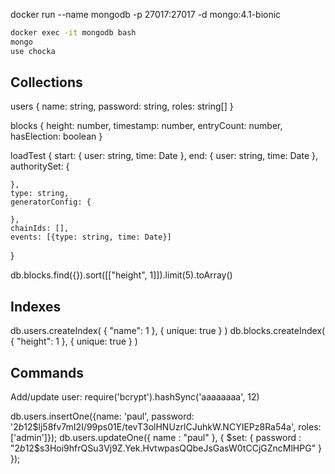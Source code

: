 docker run --name mongodb -p 27017:27017 -d mongo:4.1-bionic

```bash
docker exec -it mongodb bash
mongo
use chocka
```

## Collections

users {
    name: string,
    password: string,
    roles: string[]
}

blocks {
    height: number,
    timestamp: number,
    entryCount: number,
    hasElection: boolean
}

loadTest {
    start: {
        user: string,
        time: Date
    },
    end: {
        user: string,
        time: Date
    },
    authoritySet: {

    },
    type: string,
    generatorConfig: {

    },
    chainIds: [],
    events: [{type: string, time: Date}]
}

db.blocks.find({}).sort([["height", 1]]).limit(5).toArray()

## Indexes

db.users.createIndex( { "name": 1 }, { unique: true } )
db.blocks.createIndex( { "height": 1 }, { unique: true } )

## Commands

Add/update user:
require('bcrypt').hashSync('aaaaaaaa', 12)

db.users.insertOne({name: 'paul', password: '$2b$12$lj58fv7mI2I/99ps01E/tevT3olHNUzrlCJuhkW.NCYIEPz8Ra54a', roles: ['admin']});
db.users.updateOne({ name : "paul" }, { $set: { password : "$2b$12$s3Hoi9hfrQSu3Vj9Z.Yek.HvtwpasQQbeJsGasW0tCCjGZncMlHPG" } });
